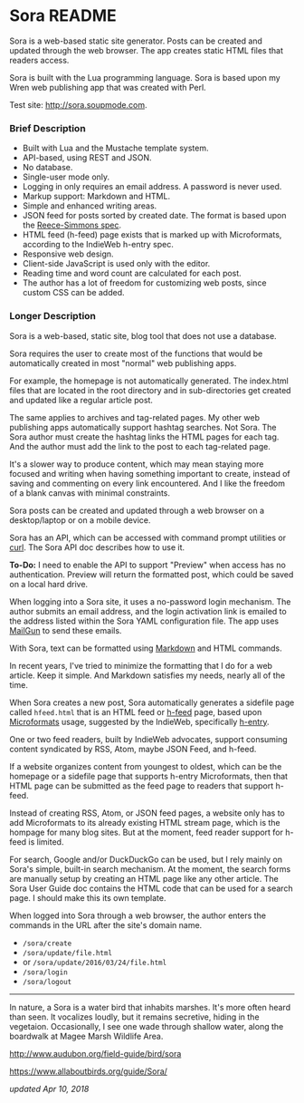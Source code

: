# Sora README


Sora is a web-based static site generator. Posts can be created and updated through the web browser. The app creates static HTML files that readers access.

Sora is built with the Lua programming language. Sora is based upon my Wren web publishing app that was created with Perl.

Test site: <http://sora.soupmode.com>.



### Brief Description


* Built with Lua and the Mustache template system.
* API-based, using REST and JSON.
* No database.
* Single-user mode only.
* Logging in only requires an email address. A password is never used.
* Markup support: Markdown and HTML. 
* Simple and enhanced writing areas.
* JSON feed for posts sorted by created date. The format is based upon the [Reece-Simmons spec](https://jsonfeed.org).
* HTML feed (h-feed) page exists that is marked up with Microformats, according to the IndieWeb h-entry spec.
* Responsive web design.
* Client-side JavaScript is used only with the editor.
* Reading time and word count are calculated for each post.
* The author has a lot of freedom for customizing web posts, since custom CSS can be added.



### Longer Description

Sora is a web-based, static site, blog tool that does not use a database. 

Sora requires the user to create most of the functions that would be automatically created in most "normal" web publishing apps.

For example, the homepage is not automatically generated. The index.html files that are located in the root directory and in sub-directories get created and updated like a regular article post.

The same applies to archives and tag-related pages. My other web publishing apps automatically support hashtag searches. Not Sora. The Sora author must create the hashtag links the HTML pages for each tag. And the author must add the link to the post to each tag-related page.

It's a slower way to produce content, which may mean staying more focused and writing when having something important to create, instead of saving and commenting on every link encountered. And I like the freedom of a blank canvas with minimal constraints.

Sora posts can be created and updated through a web browser on a desktop/laptop or on a mobile device. 

Sora has an API, which can be accessed with command prompt utilities or [curl](https://curl.haxx.se/). The Sora API doc describes how to use it. 

**To-Do:** I need to enable the API to support "Preview" when access has no authentication. Preview will return the formatted post, which could be saved on a local hard drive. 

When logging into a Sora site, it uses a no-password login mechanism. The author submits an email address, and the login activation link is emailed to the address listed within the Sora YAML configuration file. The app uses [MailGun](http://www.mailgun.com/) to send these emails.

With Sora, text can be formatted using [Markdown](https://daringfireball.net/projects/markdown/) and HTML commands.

In recent years, I've tried to minimize the formatting that I do for a web article. Keep it simple. And Markdown satisfies my needs, nearly all of the time.

When Sora creates a new post, Sora automatically generates a sidefile page called `hfeed.html` that is an HTML feed or [h-feed](http://microformats.org/wiki/h-feed) page, based upon [Microformats](http://microformats.org/) usage, suggested by the IndieWeb, specifically [h-entry](http://indieweb.org/h-entry).

One or two feed readers, built by IndieWeb advocates, support consuming content syndicated by RSS, Atom, maybe JSON Feed, and h-feed.

If a website organizes content from youngest to oldest, which can be the homepage or a sidefile page that supports h-entry Microformats, then that HTML page can be submitted as the feed page to readers that support h-feed.

Instead of creating RSS, Atom, or JSON feed pages, a website only has to add Microformats to its already existing HTML stream page, which is the hompage for many blog sites. But at the moment, feed reader support for h-feed is limited.

For search, Google and/or DuckDuckGo can be used, but I rely mainly on Sora's simple, built-in search mechanism. At the moment, the search forms are manually setup by creating an HTML page like any other article. The Sora User Guide doc contains the HTML code that can be used for a search page. I should  make this its own template.

When logged into Sora through a web browser, the author enters the commands in the URL after the site's domain name.

* `/sora/create`
* `/sora/update/file.html` 
* or `/sora/update/2016/03/24/file.html`
* `/sora/login`
* `/sora/logout`




---


In nature, a Sora is a water bird that inhabits marshes. It's more often heard than seen. It vocalizes loudly, but it remains secretive, hiding in the vegetaion. Occasionally, I see one wade through shallow water, along the boardwalk at Magee Marsh Wildlife Area.

<http://www.audubon.org/field-guide/bird/sora>

<https://www.allaboutbirds.org/guide/Sora/>




*updated Apr 10, 2018*

